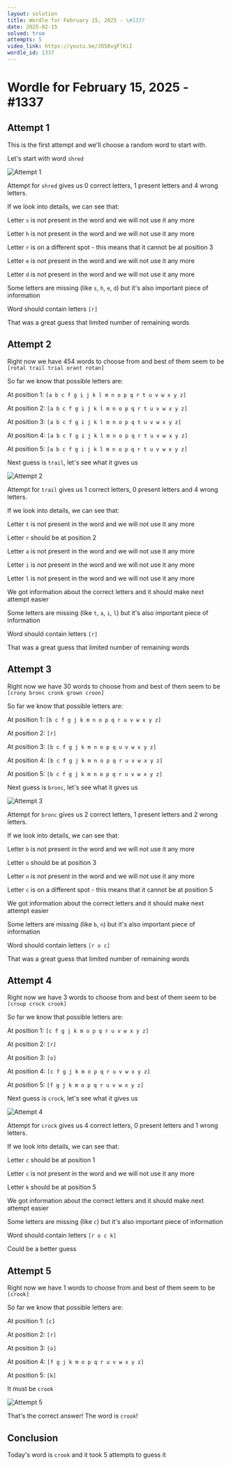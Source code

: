 ```yaml
---
layout: solution
title: Wordle for February 15, 2025 - \#1337
date: 2025-02-15
solved: true
attempts: 5
video_link: https://youtu.be/JO58vgFlKiI
wordle_id: 1337
---
```


# Wordle for February 15, 2025 - \#1337

## Attempt 1

This is the first attempt and we'll choose a random word to start with.

Let's start with word `shred`

![Attempt 1](2025-02-15/attempt-1.png)

Attempt for `shred` gives us 0 correct letters, 1 present letters and 4 wrong letters.

If we look into details, we can see that:

Letter `s` is not present in the word and we will not use it any more

Letter `h` is not present in the word and we will not use it any more

Letter `r` is on a different spot - this means that it cannot be at position 3

Letter `e` is not present in the word and we will not use it any more

Letter `d` is not present in the word and we will not use it any more

Some letters are missing (like `s`, `h`, `e`, `d`) but it's also important piece of information

Word should contain letters `[r]`

That was a great guess that limited number of remaining words



## Attempt 2

Right now we have 454 words to choose from and best of them seem to be `[rotal trail trial orant rotan]`

So far we know that possible letters are:

At position 1: `[a b c f g i j k l m n o p q r t u v w x y z]`

At position 2: `[a b c f g i j k l m n o p q r t u v w x y z]`

At position 3: `[a b c f g i j k l m n o p q t u v w x y z]`

At position 4: `[a b c f g i j k l m n o p q r t u v w x y z]`

At position 5: `[a b c f g i j k l m n o p q r t u v w x y z]`

Next guess is `trail`, let's see what it gives us

![Attempt 2](2025-02-15/attempt-2.png)

Attempt for `trail` gives us 1 correct letters, 0 present letters and 4 wrong letters.

If we look into details, we can see that:

Letter `t` is not present in the word and we will not use it any more

Letter `r` should be at position 2

Letter `a` is not present in the word and we will not use it any more

Letter `i` is not present in the word and we will not use it any more

Letter `l` is not present in the word and we will not use it any more

We got information about the correct letters and it should make next attempt easier

Some letters are missing (like `t`, `a`, `i`, `l`) but it's also important piece of information

Word should contain letters `[r]`

That was a great guess that limited number of remaining words



## Attempt 3

Right now we have 30 words to choose from and best of them seem to be `[crony bronc cronk grown croon]`

So far we know that possible letters are:

At position 1: `[b c f g j k m n o p q r u v w x y z]`

At position 2: `[r]`

At position 3: `[b c f g j k m n o p q u v w x y z]`

At position 4: `[b c f g j k m n o p q r u v w x y z]`

At position 5: `[b c f g j k m n o p q r u v w x y z]`

Next guess is `bronc`, let's see what it gives us

![Attempt 3](2025-02-15/attempt-3.png)

Attempt for `bronc` gives us 2 correct letters, 1 present letters and 2 wrong letters.

If we look into details, we can see that:

Letter `b` is not present in the word and we will not use it any more

Letter `o` should be at position 3

Letter `n` is not present in the word and we will not use it any more

Letter `c` is on a different spot - this means that it cannot be at position 5

We got information about the correct letters and it should make next attempt easier

Some letters are missing (like `b`, `n`) but it's also important piece of information

Word should contain letters `[r o c]`

That was a great guess that limited number of remaining words



## Attempt 4

Right now we have 3 words to choose from and best of them seem to be `[croup crock crook]`

So far we know that possible letters are:

At position 1: `[c f g j k m o p q r u v w x y z]`

At position 2: `[r]`

At position 3: `[o]`

At position 4: `[c f g j k m o p q r u v w x y z]`

At position 5: `[f g j k m o p q r u v w x y z]`

Next guess is `crock`, let's see what it gives us

![Attempt 4](2025-02-15/attempt-4.png)

Attempt for `crock` gives us 4 correct letters, 0 present letters and 1 wrong letters.

If we look into details, we can see that:

Letter `c` should be at position 1

Letter `c` is not present in the word and we will not use it any more

Letter `k` should be at position 5

We got information about the correct letters and it should make next attempt easier

Some letters are missing (like `c`) but it's also important piece of information

Word should contain letters `[r o c k]`

Could be a better guess



## Attempt 5

Right now we have 1 words to choose from and best of them seem to be `[crook]`

So far we know that possible letters are:

At position 1: `[c]`

At position 2: `[r]`

At position 3: `[o]`

At position 4: `[f g j k m o p q r u v w x y z]`

At position 5: `[k]`

It must be `crook`

![Attempt 5](2025-02-15/attempt-5.png)

That's the correct answer! The word is `crook`!

## Conclusion

Today's word is `crook` and it took 5 attempts to guess it

